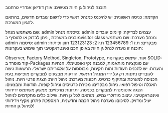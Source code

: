 תוכנה לניהול גן חיות
מגישים:
אורן דודיאן 
אנדריי טרחנוב 

הקדמה:
כניסה ראשונית:
יש להיכנס כמנהל ראשי כדי לרשום עובדים חדשים, בהתאם להגיון המערכת.

שם משתמש מנהל: admin
סיסמה מנהל: admin
עצמים לבדיקה:
קיימים עובדים מובנים במערכת , ניתן לבדוק או להוסיף בvisitor class
מנהל מערכת:
שם משתמש: admin
סיסמה: admin
מבקרים:
ת.ז 1: 123456789
ת.ז 2: 123123123
חזון ופיתוח:
תוכנה זו נועדה לנהל גן חיות באופן חכם ואינטראקטיבי תוך שימוש בעקרונות:

Observer, Factory Method, Singleton, Prototype, ועוד.
שימוש בעקרונות SOLID: קוד מופרד ב-Packages עם פונקציות מותאמות, למבנה נקי ואופטימלי.
הנחיות והערות:
יש להכניס תעודות זהות תקינות, מבוססות על אלגוריתם ישראלי.
הרשאות גישה לעובדים ניתנות רק על ידי המנהל הראשי.
הודעות מבצעים למבקרים מופיעות בעת הכניסה למערכת ובתיקוף כרטיס.
תכונות מערכת:
ניהול חיות:
הצגת פרטי חיות.
ניהול האכלה וטיפול רפואי.
ניהול מבקרים:
מכירת כרטיסים וניהול קופות.
הודעות ומבצעים:
הצגה אוטומטית למבקרים בכניסה.
יתרונות מרכזיים:
ממשק משתמש ידידותי ואינטראקטיבי.
עיצוב מודולרי גמיש, מותאם לכל גן חיות.
שילוב כלים מתקדמים לניהול יעיל ומדויק.
לסיכום:
מערכת ניהול חכמה וחדשנית, המספקת פתרון מקיף וידידותי לניהול גן החיות!






